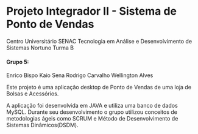 # Projeto Integrador II - Sistema de Ponto de Vendas
Centro Universitário SENAC
Tecnologia em Análise e Desenvolvimento de Sistemas
Nortuno Turma B 

#### Grupo 5: 
Enrico Bispo
Kaio Sena
Rodrigo Carvalho
Wellington Alves

Este projeto é uma aplicação desktop de Ponto de Vendas de uma loja de Bolsas e Acessórios.

A aplicação foi desenvolvida em JAVA e utiliza uma banco de dados MySQL. Durante seu desenvolvimento o grupo utilizou conceitos de metodologias ágeis como SCRUM e Método de Desenvolvimento de Sistemas Dinâmicos(DSDM).
